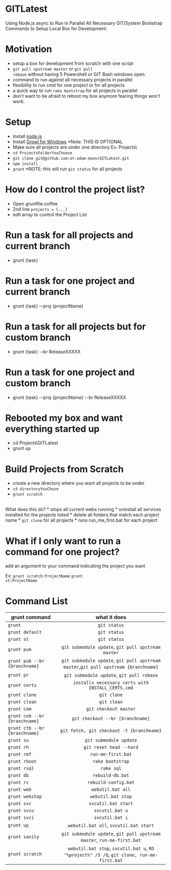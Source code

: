GITLatest
=========

Using Node.js async to Run in Parallel All Necessary GIT/System Bootstrap Commands to Setup Local Box for Development.

Motivation
==========
  *  setup a box for development from scratch with one script
  *  <code>git pull upstream master</code> or <code>git pull rebase</code> without having 5 Powershell or GIT Bash windows open.
  *  command to run against all necessary projects in parallel
  *  flexibility to run cmd for one project or for all projects
  *  a quick way to run <code>rake bootstrap</code> for all projects in parallel
  *  don't want to be afraid to reboot my box anymore fearing things won't work.

Setup
=====

* Install [node.js](http://nodejs.org/)
* Install [Growl for Windows](http://www.growlforwindows.com/gfw/) *Note: THIS IS OPTIONAL
* Make sure all projects are under one directory Ex: Projects\
* `cd ProjectsFolderYouChoose`
* `git clone git@github.com:ot-adam-moon/GITLatest.git`
* `npm install .`
* `grunt`  *NOTE: this will run `git status` for all projects

How do I control the project list?
==================================

* Open gruntfile.coffee
* 2nd line <code>projects = [...]</code>
* edit array to control the Project List

Run a task for all projects and current branch
==============================================

* grunt {task}

Run a task for one project and current branch
=============================================

* grunt {task} --proj {projectName}

Run a task for all projects but for custom branch
=================================================

* grunt {task} --br ReleaseXXXXX

Run a task for one project and custom branch
============================================

* grunt {task} --proj {projectName} --br ReleaseXXXXX


Rebooted my box and want everything started up
==============================================
* cd Projects\GITLatest
* grunt up

Build Projects from Scratch
===========================

* create a new directory where you want all projects to be under
* <code>cd directoryYouChose</code>
* <code>grunt scratch</code>
<br/>
What does this do?
 * stops all current webs running
 * uninstall all services installed for the projects listed
 * delete all folders that match each project name
 * <code>git clone</code> for all projects
 * runs run_me_first.bat for each project

What if I only want to run a command for one project?
=====================================================

add an argument to your command indicating the project you want

Ex: <code>grunt scratch:ProjectName</code>
    <code>grunt st:ProjectName</code>
 
Command List
============

| grunt command | what it does  |
| ------------- |:-------------:|
| `grunt` | `git status` |
| `grunt default` | `git status` |
| `grunt st` | `git status` |
| `grunt pum` | `git submodule update`, `git pull upstream master` |
| `grunt pub --br {branchname}` | `git submodule update`, `git pull upstream master`,`git pull upstream {branchname}`
| `grunt pr` | `git submodule update`, `git pull rebase` |
| `grunt certs` | `installs necessary certs with INSTALL_CERTS.cmd` |
| `grunt clone` | `git clone` |
| `grunt clean` | `git clean` |
| `grunt com` | `git checkout master` |
| `grunt cob --br {branchname}` | `git checkout --br [branchname]` |
| `grunt ctb --br {branchname}` | `git fetch, git checkout -t {branchname}` |
| `grunt su` | `git submodule update` |
| `grunt rh` | `git reset head --hard` |
| `grunt rmf` | `run-me-first.bat` |
| `grunt rboot` | `rake bootstrap` |
| `grunt rsql` | `rake sql` |
| `grunt db` | `rebuild-db.bat` |
| `grunt rc` | `rebuild-config.bat` |
| `grunt web` | `webutil.bat all` |
| `grunt webstop` | `webutil.bat stop` |
| `grunt svc` | `svcutil.bat start` |
| `grunt svcu` | `svcutil.bat u` |
| `grunt svci` | `svcutil.bat i` |
| `grunt up` | `webutil.bat all`, `svcutil.bat start` |
| `grunt sanity` | `git submodule update`, `git pull upstream master`, `run-me-first.bat` |
| `grunt scratch` | `webutil.bat stop`, `svcutil.bat u`, `RD "%project%" /S /Q`, `git clone, run-me-first.bat` |



